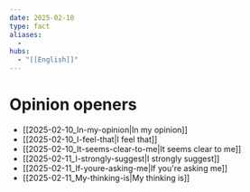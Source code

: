 ```yaml
---
date: 2025-02-10
type: fact
aliases:
  -
hubs:
  - "[[English]]"
---
```


# Opinion openers

- [[2025-02-10_In-my-opinion|In my opinion]]
- [[2025-02-10_I-feel-that|I feel that]]
- [[2025-02-10_It-seems-clear-to-me|It seems clear to me]]
- [[2025-02-11_I-strongly-suggest|I strongly suggest]]
- [[2025-02-11_If-youre-asking-me|If you're asking me]]
- [[2025-02-11_My-thinking-is|My thinking is]]
